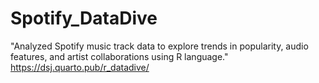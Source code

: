 # Spotify_DataDive
"Analyzed Spotify music track data to explore trends in popularity, audio features, and artist collaborations using R language."
https://dsj.quarto.pub/r_datadive/
